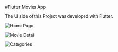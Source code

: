 
#Flutter Movies App

The UI side of this Project was developed with Flutter.

![Home Page](https://r.resimlink.com/fwO6HLlq.png)


![Movie Detail](https://r.resimlink.com/smVJrTK.png)


![Categories](https://r.resimlink.com/VYA21zsp.png)

  